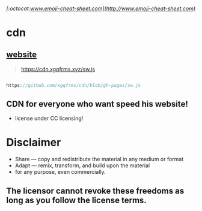 ###### [:octocat:www.emoji-cheat-sheet.com](http://www.emoji-cheat-sheet.com)
# cdn 

## [website](https://cdn.xgqfrms.xyz/index.html)

> https://cdn.xgqfrms.xyz/sw.js

```js

https://github.com/xgqfrms/cdn/blob/gh-pages/sw.js

```

## CDN for everyone who want speed his website!

* license under CC licensing!

# Disclaimer

* Share — copy and redistribute the material in any medium or format
* Adapt — remix, transform, and build upon the material
* for any purpose, even commercially.

## The licensor cannot revoke these freedoms as long as you follow the license terms.


